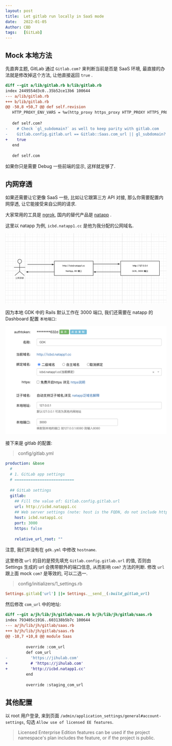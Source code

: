 ```yaml
---
layout: post
title:  Let gitlab run locally in SaaS mode 
date:   2022-01-05
Author: CBD
tags:   [GitLab]
---
```


## Mock 本地方法

先直奔主题, GitLab 通过 `Gitlab.com?` 来判断当前是否是 SaaS 环境, 最直接的办法就是修改掉这个方法, 让他直接返回 `true` .

```diff
diff --git a/lib/gitlab.rb b/lib/gitlab.rb
index 2449554d3c0..35b52ce13b6 100644
--- a/lib/gitlab.rb
+++ b/lib/gitlab.rb
@@ -50,8 +50,7 @@ def self.revision
   HTTP_PROXY_ENV_VARS = %w(http_proxy https_proxy HTTP_PROXY HTTPS_PROXY).freeze
 
   def self.com?
-    # Check `gl_subdomain?` as well to keep parity with gitlab.com
-    Gitlab.config.gitlab.url == Gitlab::Saas.com_url || gl_subdomain?
+    true
   end
 
   def self.com
```

如果你只是需要 Debug 一些前端的显示, 这样就足够了.

## 内网穿透

如果还需要让它更像 SaaS 一些, 比如让它跟第三方 API 对接, 那么你需要配置内网穿透, 让它能接受来自公网的请求.

大家常用的工具是 [ngrok](https://ngrok.com/), 国内的替代产品是 [natapp](https://natapp.cn/) .

这里以 natapp 为例, `icbd.natapp1.cc` 是他为我分配的公网域名.

![内网穿透](/images/natapp.png)

因为本地 GDK 中的 Rails 默认工作在 3000 端口, 我们还需要在 natapp 的 Dashboard 配置 `本地端口`:

![natapp-dashboard](/images/natapp-dashboard.png)

接下来是 gitlab 的配置:

> config/gitlab.yml

```yml
production: &base
  #
  # 1. GitLab app settings
  # ==========================

  ## GitLab settings
  gitlab:
    ## Fill the value of: Gitlab.config.gitlab.url
    url: http://icbd.natapp1.cc
    ## Web server settings (note: host is the FQDN, do not include http://)
    host: icbd.natapp1.cc
    port: 3000
    https: false

    relative_url_root: ""
```

注意, 我们并没有在 `gdk.yml` 中修改 `hostname`.

这里修改 `url` 的目的是预先填充 `Gitlab.config.gitlab.url` 的值, 否则由 Settings 生成的 url 会携带额外的端口信息, 从而影响 `com?` 方法的判断. 修改 `url` 跟上面 mock `com?` 是等效的, 可以二选一.

> config/initializers/1_settings.rb

```ruby
Settings.gitlab['url'] ||= Settings.__send__(:build_gitlab_url)
```

然后修改 `com_url` 中的地址:

```diff
diff --git a/jh/lib/jh/gitlab/saas.rb b/jh/lib/jh/gitlab/saas.rb
index 793405c1916..603138b5b7c 100644
--- a/jh/lib/jh/gitlab/saas.rb
+++ b/jh/lib/jh/gitlab/saas.rb
@@ -10,7 +10,8 @@ module Saas
 
         override :com_url
         def com_url
-          'https://jihulab.com'
+          # 'https://jihulab.com'
+          'http://icbd.natapp1.cc'
         end
 
         override :staging_com_url
```

## 其他配置

以 root 用户登录, 来到页面 `/admin/application_settings/general#account-settings`,
勾选 `Allow use of licensed EE features`.

> Licensed Enterprise Edition features can be used if the project namespace's plan includes the feature, or if the project is public.
